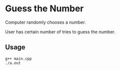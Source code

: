 # Guess the Number
Computer randomly chooses a number.

User has certain number of tries to guess the number.

## Usage

```
g++ main.cpp
./a.out
```
